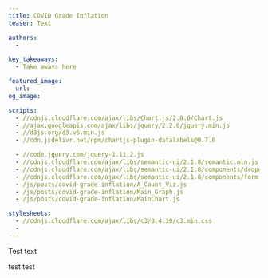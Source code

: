 ```yaml
---
title: COVID Grade Inflation
teaser: Text

authors:
  - 

key_takeaways:
  - Take aways here

featured_image:
  url: 
og_image: 

scripts:
  - //cdnjs.cloudflare.com/ajax/libs/Chart.js/2.8.0/Chart.js
  - //ajax.googleapis.com/ajax/libs/jquery/2.2.0/jquery.min.js
  - //d3js.org/d3.v6.min.js
  - //cdn.jsdelivr.net/npm/chartjs-plugin-datalabels@0.7.0

  - //code.jquery.com/jquery-1.11.2.js
  - //cdnjs.cloudflare.com/ajax/libs/semantic-ui/2.1.8/semantic.min.js
  - //cdnjs.cloudflare.com/ajax/libs/semantic-ui/2.1.8/components/dropdown.min.js
  - //cdnjs.cloudflare.com/ajax/libs/semantic-ui/2.1.8/components/form.min.js
  - /js/posts/covid-grade-inflation/A_Count_Viz.js
  - /js/posts/covid-grade-inflation/Main_Graph.js
  - /js/posts/covid-grade-inflation/MainChart.js

stylesheets:
  - //cdnjs.cloudflare.com/ajax/libs/c3/0.4.10/c3.min.css
  - 
---
```


Test text


<div class = "bubbleChart">
  <canvas id="bubble-chart"></canvas>
</div>

test test

<div class = "main graph">
  <canvas id = "main-chart"></canvas>
</div>

<script src="C:/Users/Lindsey/Desktop/Daily-Bruin/the-stack/js/posts/covid-grade-inflation/A_Count_Viz.js"></script>




<script src="https://code.highcharts.com/highcharts.js"></script>
<script src="https://code.highcharts.com/modules/export-data.js"></script>
<script src="https://code.highcharts.com/modules/accessibility.js"></script>

<figure class="highcharts-figure">
    <div id="container"></div>
    <p class="highcharts-description">
    </p>
</figure>

<script src="/js/posts/covid-grade-inflation/pie_chart.js"></script>





<div id="dropdown-menu"></div>
<div class="graph-container">
    <div id="precovidGraph"></div>
    <div id="postcovidGraph"></div>
  </div>

<script src="/js/posts/covid-grade-inflation/MainChart.js"></script>


